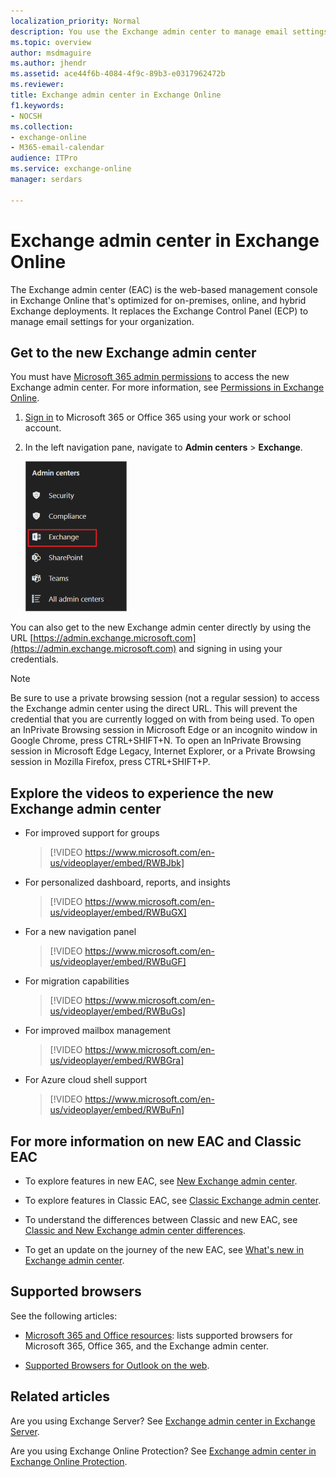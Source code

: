 ```yaml
---
localization_priority: Normal
description: You use the Exchange admin center to manage email settings for your organization.
ms.topic: overview
author: msdmaguire
ms.author: jhendr
ms.assetid: ace44f6b-4084-4f9c-89b3-e0317962472b
ms.reviewer: 
title: Exchange admin center in Exchange Online
f1.keywords:
- NOCSH
ms.collection: 
- exchange-online
- M365-email-calendar
audience: ITPro
ms.service: exchange-online
manager: serdars

---
```


# Exchange admin center in Exchange Online

The Exchange admin center (EAC) is the web-based management console in Exchange Online that's optimized for on-premises, online, and hybrid Exchange deployments. It replaces 
the Exchange Control Panel (ECP) to manage email settings for your organization.

## Get to the new Exchange admin center 

You must have [Microsoft 365 admin permissions](/microsoft-365/admin/add-users/assign-admin-roles) to access the new Exchange admin center. For more information, see [Permissions in Exchange Online](permissions-exo/permissions-exo.md).

1. [Sign in](https://support.microsoft.com/office/e9eb7d51-5430-4929-91ab-6157c5a050b4) to Microsoft 365 or Office 365 using your work or school account.

2. In the left navigation pane, navigate to **Admin centers** > **Exchange**.

    ![New EAC](media/new-eac-selection.png)

You can also get to the new Exchange admin center directly by using the URL [https://admin.exchange.microsoft.com](https://admin.exchange.microsoft.com) and signing in using your credentials.

>[!NOTE]
> Be sure to use a private browsing session (not a regular session) to access the Exchange admin center using the direct URL. This will prevent the credential that you are currently logged on with from being used. To open an InPrivate Browsing session in Microsoft Edge or an incognito window in Google Chrome, press CTRL+SHIFT+N. To open an InPrivate Browsing session in Microsoft Edge Legacy, Internet Explorer, or a Private Browsing session in Mozilla Firefox, press CTRL+SHIFT+P.

## Explore the videos to experience the new Exchange admin center

- For improved support for groups
  > [!VIDEO https://www.microsoft.com/en-us/videoplayer/embed/RWBJbk]  

- For personalized dashboard, reports, and insights
  > [!VIDEO https://www.microsoft.com/en-us/videoplayer/embed/RWBuGX]  

- For a new navigation panel
  > [!VIDEO https://www.microsoft.com/en-us/videoplayer/embed/RWBuGF]  

- For migration capabilities
  > [!VIDEO https://www.microsoft.com/en-us/videoplayer/embed/RWBuGs]  

- For improved mailbox management
  > [!VIDEO https://www.microsoft.com/en-us/videoplayer/embed/RWBGra]  

- For Azure cloud shell support
  > [!VIDEO https://www.microsoft.com/en-us/videoplayer/embed/RWBuFn]  

## For more information on new EAC and Classic EAC

- To explore features in new EAC, see [New Exchange admin center](features-in-new-eac.md).

- To explore features in Classic EAC, see [Classic Exchange admin center](features-in-classic-eac.md).

- To understand the differences between Classic and new EAC, see [Classic and New Exchange admin center differences](https://docs.microsoft.com/exchange/changes-in-exchange-admin-center).

- To get an update on the journey of the new EAC, see [What's new in Exchange admin center](https://docs.microsoft.com/exchange/whats-new).

## Supported browsers

See the following articles:

- [Microsoft 365 and Office resources](https://www.microsoft.com/microsoft-365/microsoft-365-and-office-resources): lists supported browsers for Microsoft 365, Office 365, and the Exchange admin center.

- [Supported Browsers for Outlook on the web](https://support.microsoft.com/office/c89774d6-0722-4c93-a547-ef45e693e006).

## Related articles

Are you using Exchange Server? See [Exchange admin center in Exchange Server](../ExchangeServer/architecture/client-access/exchange-admin-center.md).

Are you using Exchange Online Protection? See [Exchange admin center in Exchange Online Protection](/microsoft-365/security/office-365-security/exchange-admin-center-in-exchange-online-protection-eop).
